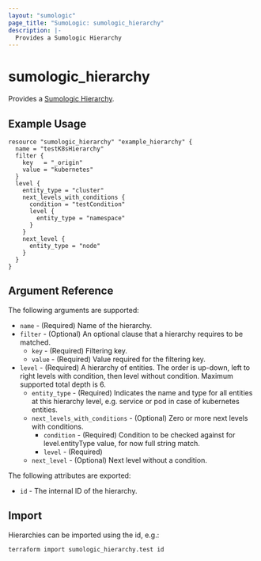 ```yaml
---
layout: "sumologic"
page_title: "SumoLogic: sumologic_hierarchy"
description: |-
  Provides a Sumologic Hierarchy
---
```


# sumologic_hierarchy
Provides a [Sumologic Hierarchy][1].

## Example Usage
```hcl
resource "sumologic_hierarchy" "example_hierarchy" {
  name = "testK8sHierarchy"
  filter {
    key   = "_origin"
    value = "kubernetes" 
  }
  level {
    entity_type = "cluster"
    next_levels_with_conditions {
      condition = "testCondition"
      level {
        entity_type = "namespace"
      }
    }
    next_level {
      entity_type = "node"
    }
  }
}
```

## Argument Reference

The following arguments are supported:

- `name` - (Required) Name of the hierarchy.
- `filter` - (Optional) An optional clause that a hierarchy requires to be matched.
  + `key` - (Required) Filtering key.
  + `value` - (Required) Value required for the filtering key.
- `level` - (Required) A hierarchy of entities. The order is up-down, left to right levels with condition, then level without condition. Maximum supported total depth is 6.
  + `entity_type` - (Required) Indicates the name and type for all entities at this hierarchy level, e.g. service or pod in case of kubernetes entities.
  + `next_levels_with_conditions` - (Optional) Zero or more next levels with conditions.
    + `condition` - (Required) Condition to be checked against for level.entityType value, for now full string match.
    + `level` - (Required)
  + `next_level` - (Optional) Next level without a condition.
  
The following attributes are exported:

- `id` - The internal ID of the hierarchy.

## Import
Hierarchies can be imported using the id, e.g.:

```hcl
terraform import sumologic_hierarchy.test id
```

[1]: https://help.sumologic.com/Visualizations-and-Alerts/Explore
